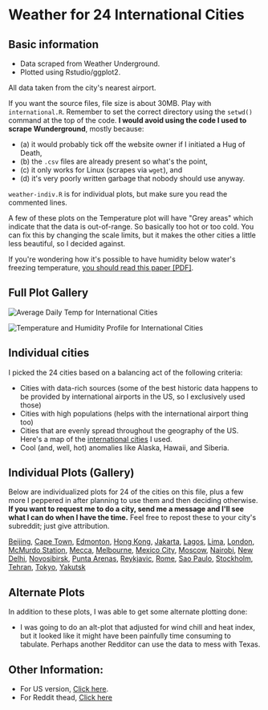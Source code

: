 # Weather for 24 International Cities

## Basic information

* Data scraped from Weather Underground.
* Plotted using Rstudio/ggplot2.

All data taken from the city's nearest airport.

If you want the source files, file size is about 30MB. Play with `international.R`. Remember to set the correct directory using the `setwd()` command at the top of the code. **I would avoid using the code I used to scrape Wunderground**, mostly because:

* (a) it would probably tick off the website owner if I initiated a Hug of Death,
* (b) the `.csv` files are already present so what's the point, 
* (c) it only works for Linux (scrapes via `wget`), and 
* (d) it's very poorly written garbage that nobody should use anyway.

`weather-indiv.R` is for individual plots, but make sure you read the commented lines.

A few of these plots on the Temperature plot will have "Grey areas" which indicate that the data is out-of-range. So basically too hot or too cold. You can fix this by changing the scale limits, but it makes the other cities a little less beautiful, so I decided against.

If you're wondering how it's possible to have humidity below water's freezing temperature, [you should read this paper \[PDF\]](http://www.rhs.com/papers/RH_WMO.pdf).

## Full Plot Gallery

![Average Daily Temp for International Cities](http://i.imgur.com/kR1gykE.png)

![Temperature and Humidity Profile for International Cities](http://i.imgur.com/kVCsV36.png)

## Individual cities

I picked the 24 cities based on a balancing act of the following criteria:

* Cities with data-rich sources (some of the best historic data happens to be provided by international airports in the US, so I exclusively used those)
* Cities with high populations (helps with the international airport thing too)
* Cities that are evenly spread throughout the geography of the US. Here's a map of the [international cities](http://i.imgur.com/EbgkYy9.png) I used.
* Cool (and, well, hot) anomalies like Alaska, Hawaii, and Siberia.

## Individual Plots (Gallery)

Below are individualized plots for 24 of the cities on this file, plus a few more I peppered in after planning to use them and then deciding otherwise. **If you want to request me to do a city, send me a message and I'll see what I can do when I have the time.** Feel free to repost these to your city's subreddit; just give attribution.

[Beijing](http://imgur.com/a/RPvvm), [Cape Town](http://imgur.com/a/Yl4LA), [Edmonton](http://imgur.com/a/gmcY6), [Hong Kong](http://imgur.com/a/WLOro), [Jakarta](http://imgur.com/a/8yrWs), [Lagos](http://imgur.com/a/XKDj3), [Lima](http://imgur.com/a/QKIGC), [London](http://imgur.com/a/IGy3K), [McMurdo Station](http://imgur.com/a/Q7D3K), [Mecca](http://imgur.com/a/5Wr5m), [Melbourne](http://imgur.com/a/P6nwb), [Mexico City](http://imgur.com/a/p7sGl), [Moscow](http://imgur.com/a/Xlvzp), [Nairobi](http://imgur.com/a/EkALA), [New Delhi](http://imgur.com/a/lAglF), [Novosibirsk](http://imgur.com/a/oFn89), [Punta Arenas](http://imgur.com/a/LX8Mx), [Reykjavic](http://imgur.com/a/NzukZ), [Rome](http://imgur.com/a/gxKul), [Sao Paulo](http://imgur.com/a/srzhz), [Stockholm](http://imgur.com/a/Vm7D0), [Tehran](http://imgur.com/a/ybO7K), [Tokyo](http://imgur.com/a/cXXay), [Yakutsk](http://imgur.com/a/33IZi)

## Alternate Plots

In addition to these plots, I was able to get some alternate plotting done:

* I was going to do an alt-plot that adjusted for wind chill and heat index, but it looked like it might have been painfully time consuming to tabulate. Perhaps another Redditor can use the data to mess with Texas.

## Other Information:

* For US version, [Click here](https://github.com/zonination/weather-us).
* For Reddit thead, [Click here](https://np.reddit.com/r/dataisbeautiful/comments/46kjr6/a_tale_of_48_cities_the_the_daily_temperature_and/)
